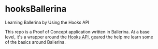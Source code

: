 # hooksBallerina
Learning Ballerina by Using the Hooks API

This repo is a Proof of Concept application written in Ballerina. At a base level, it's a wrapper around the [Hooks API](https://www.hooksdata.io), geared the help me learn some of the basics around Ballerina. 